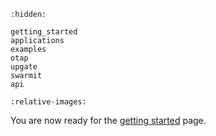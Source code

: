 ```{toctree}
:hidden:

getting_started
applications
examples
otap
upgate
swarmit
api
```

```{include} ../../README.md
:relative-images:
```

You are now ready for the [getting started](getting_started.md) page.
